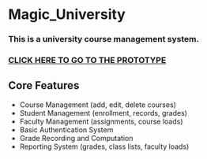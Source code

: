 # Magic_University

### This is a university course management system.
### [CLICK HERE TO GO TO THE PROTOTYPE]([https://www.google.com](https://github.com/Nyarkier/Magic_University/tree/main))

## Core Features


*   Course Management (add, edit, delete courses)
*   Student Management (enrollment, records, grades)
*   Faculty Management (assignments, course loads)
*   Basic Authentication System
*   Grade Recording and Computation
*   Reporting System (grades, class lists, faculty loads)

